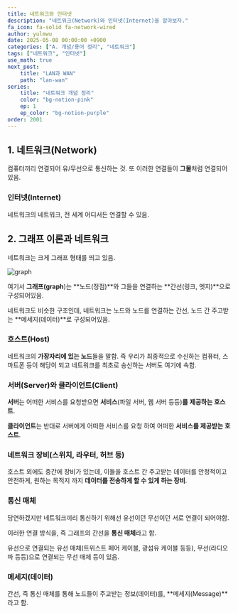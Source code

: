 ```yaml
---
title: 네트워크와 인터넷
description: "네트워크(Network)와 인터넷(Internet)을 알아보자."
fa_icon: fa-solid fa-network-wired
author: yulmwu
date: 2025-05-08 00:00:00 +0900
categories: ["A. 개념/용어 정리", "네트워크"]
tags: ["네트워크", "인터넷"]
use_math: true
next_post: 
    title: "LAN과 WAN"
    path: "lan-wan"
series: 
    title: "네트워크 개념 정리"
    color: "bg-notion-pink"
    ep: 1
    ep_color: "bg-notion-purple"
order: 2001
---
```


## 1. 네트워크(Network)

컴퓨터끼리 연결되어 유/무선으로 통신하는 것. 또 이러한 연결들이 **그물**처럼 연결되어있음.

### 인터넷(Internet)

네트워크의 네트워크, 전 세계 어디서든 연결할 수 있음.

## 2. 그래프 이론과 네트워크

네트워크는 크게 그래프 형태를 띄고 있음.

![graph](https://scythe-snowplow-4f2.notion.site/image/attachment%3A3d034c3c-2468-40b3-be6b-8e08201087bf%3Aimage.png?table=block&id=1e37c27c-3ffb-80c5-94fd-ff3c425a7085&spaceId=f9a3130a-e956-4548-ada7-6ae50608d32b&width=2000&userId=&cache=v2)

여기서 **그래프(graph**)는 **노드(정점)**와 그들을 연결하는 **간선(링크, 엣지)**으로 구성되어있음.

네트워크도 비슷한 구조인데, 네트워크는 노드와 노드를 연결하는 간선, 노드 간 주고받는 **메세지(데이터)**로 구성되어있음.

### 호스트(Host)

네트워크의 **가장자리에 있는 노드**들을 말함. 즉 우리가 최종적으로 수신하는 컴퓨터, 스마트폰 등이 해당이 되고 네트워크를 최초로 송신하는 서버도 여기에 속함.

### 서버(Server)와 클라이언트(Client)

**서버**는 어떠한 서비스를 요청받으면 **서비스**(파일 서버, 웹 서버 등등)**를** **제공하는 호스트**.

**클라이언트**는 반대로 서버에게 어떠한 서비스를 요청 하여 어떠한 **서비스를 제공받는 호스트**.

### 네트워크 장비(스위치, 라우터, 허브 등)

호스트 외에도 중간에 장비가 있는데, 이들을 호스트 간 주고받는 데이터를 안정적이고 안전하게, 원하는 목적지 까지 **데이터를 전송하게 할 수 있게 하는 장비**.

### 통신 매체

당연하겠지만 네트워크끼리 통신하기 위해선 유선이던 무선이던 서로 연결이 되어야함.

이러한 연결 방식을, 즉 그래프의 간선을 **통신 매체**라고 함.

유선으로 연결되는 유선 매체(트위스트 페어 케이블, 광섬유 케이블 등등), 무선(라디오파 등등)으로 연결되는 무선 매체 등이 있음.

### 메세지(데이터)

간선, 즉 통신 매체를 통해 노드들이 주고받는 정보(데이터)를, **메세지(Message)**라고 함.
